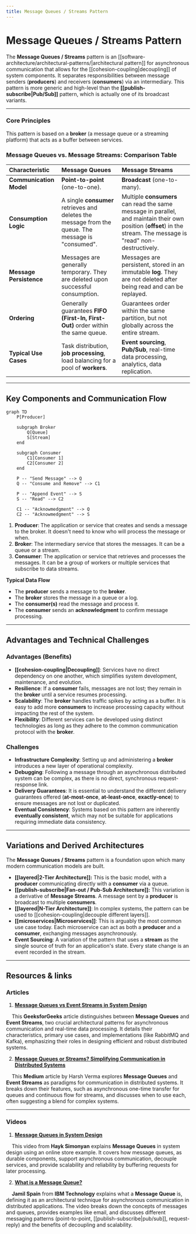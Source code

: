 ```yaml
---
title: Message Queues / Streams Pattern
---
```

# **Message Queues / Streams Pattern**

The **Message Queues / Streams** pattern is an [[software-architecture/architectural-patterns/|architectural pattern]] for asynchronous communication that allows for the [[cohesion-coupling|decoupling]] of system components. It separates responsibilities between message senders (**producers**) and receivers (**consumers**) via an intermediary. This pattern is more generic and high-level than the **[[publish-subscribe|Pub/Sub]]** pattern, which is actually one of its broadcast variants.

---

### **Core Principles**

This pattern is based on a **broker** (a message queue or a streaming platform) that acts as a buffer between services.

### **Message Queues vs. Message Streams: Comparison Table**

| Characteristic | **Message Queues** | **Message Streams** |
| :--- | :--- | :--- |
| **Communication Model** | **Point-to-point** (one-to-one). | **Broadcast** (one-to-many). |
| **Consumption Logic** | A single **consumer** retrieves and deletes the message from the queue. The message is "consumed". | Multiple **consumers** can read the same message in parallel, and maintain their own position (**offset**) in the stream. The message is "read" non-destructively. |
| **Message Persistence** | Messages are generally temporary. They are deleted upon successful consumption. | Messages are persistent, stored in an immutable **log**. They are not deleted after being read and can be replayed. |
| **Ordering** | Generally guarantees **FIFO (First-In, First-Out)** order within the same queue. | Guarantees order within the same partition, but not globally across the entire stream. |
| **Typical Use Cases** | Task distribution, **job processing**, load balancing for a pool of **workers**. | **Event sourcing**, **Pub/Sub**, real-time data processing, analytics, data replication. |

---

## **Key Components and Communication Flow**

```mermaid
graph TD
    P[Producer]

    subgraph Broker
        Q[Queue]
        S[Stream]
    end

    subgraph Consumer
        C1[Consumer 1]
        C2[Consumer 2]
    end

    P -- "Send Message" --> Q
    Q -- "Consume and Remove" --> C1

    P -- "Append Event" --> S
    S -- "Read" --> C2

    C1 -- "Acknowmedgment" --> Q
    C2 -- "Acknowmedgment" --> S
```

1.  **Producer**: The application or service that creates and sends a message to the broker. It doesn't need to know who will process the message or when.
2.  **Broker**: The intermediary service that stores the messages. It can be a queue or a stream.
3.  **Consumer**: The application or service that retrieves and processes the messages. It can be a group of workers or multiple services that subscribe to data streams.

**Typical Data Flow**
* The **producer** sends a message to the **broker**.
* The **broker** stores the message in a queue or a log.
* The **consumer(s)** read the message and process it.
* The **consumer** sends an **acknowledgment** to confirm message processing.

---

## **Advantages and Technical Challenges**

### **Advantages (Benefits)**

* **[[cohesion-coupling|Decoupling]]**: Services have no direct dependency on one another, which simplifies system development, maintenance, and evolution.
* **Resilience**: If a **consumer** fails, messages are not lost; they remain in the **broker** until a service resumes processing.
* **Scalability**: The **broker** handles traffic spikes by acting as a buffer. It is easy to add more **consumers** to increase processing capacity without impacting the rest of the system.
* **Flexibility**: Different services can be developed using distinct technologies as long as they adhere to the common communication protocol with the **broker**.

### **Challenges**

* **Infrastructure Complexity**: Setting up and administering a **broker** introduces a new layer of operational complexity.
* **Debugging**: Following a message through an asynchronous distributed system can be complex, as there is no direct, synchronous request-response link.
* **Delivery Guarantees**: It is essential to understand the different delivery guarantees offered (**at-most-once**, **at-least-once**, **exactly-once**) to ensure messages are not lost or duplicated.
* **Eventual Consistency**: Systems based on this pattern are inherently **eventually consistent**, which may not be suitable for applications requiring immediate data consistency.

---

## **Variations and Derived Architectures**

The **Message Queues / Streams** pattern is a foundation upon which many modern communication models are built.

* **[[layered|2-Tier Architecture]]:** This is the basic model, with a **producer** communicating directly with a **consumer** via a queue.
* **[[publish-subscribe|Fan-out / Pub-Sub Architecture]]:** This variation is a derivative of **Message Streams**. A message sent by a **producer** is broadcast to multiple **consumers**.
* **[[layered|N-Tier Architecture]]**: In complex systems, the pattern can be used to [[cohesion-coupling|decouple different layers]].
* **[[microservices|Microservices]]**: This is arguably the most common use case today. Each microservice can act as both a **producer** and a **consumer**, exchanging messages asynchronously.
* **Event Sourcing**: A variation of the pattern that uses a **stream** as the single source of truth for an application's state. Every state change is an event recorded in the stream.

---

## **Resources & links**

### **Articles**

1.  **[Message Queues vs Event Streams in System Design](https://www.geeksforgeeks.org/system-design/message-queues-vs-event-streams-in-system-design/)**

    This **GeeksforGeeks** article distinguishes between **Message Queues** and **Event Streams**, two crucial architectural patterns for asynchronous communication and real-time data processing. It details their characteristics, primary use cases, and implementations (like RabbitMQ and Kafka), emphasizing their roles in designing efficient and robust distributed systems.

2.  **[Message Queues or Streams? Simplifying Communication in Distributed Systems](https://medium.com/@harshverma7k/message-queues-or-streams-simplifying-communication-in-distributed-systems-a12711824c0d)**

    This **Medium** article by Harsh Verma explores **Message Queues** and **Event Streams** as paradigms for communication in distributed systems. It breaks down their features, such as asynchronous one-time transfer for queues and continuous flow for streams, and discusses when to use each, often suggesting a blend for complex systems.

---

### **Videos**

1.  **[Message Queues in System Design](https://www.youtube.com/watch?v=DYFocSiPOl8)**

    This video from **Hayk Simonyan** explains **Message Queues** in system design using an online store example. It covers how message queues, as durable components, support asynchronous communication, decouple services, and provide scalability and reliability by buffering requests for later processing.

2.  **[What is a Message Queue?](https://www.youtube.com/watch?v=xErwDaOc-Gs)**

    **Jamil Spain** from **IBM Technology** explains what a **Message Queue** is, defining it as an architectural technique for asynchronous communication in distributed applications. The video breaks down the concepts of messages and queues, provides examples like email, and discusses different messaging patterns (point-to-point, [[publish-subscribe|pub/sub]], request-reply) and the benefits of decoupling and scalability.
